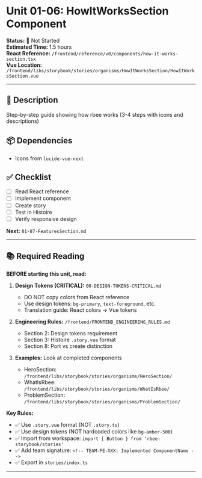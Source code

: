 # Unit 01-06: HowItWorksSection Component

**Status:** 🔴 Not Started  
**Estimated Time:** 1.5 hours  
**React Reference:** `/frontend/reference/v0/components/how-it-works-section.tsx`  
**Vue Location:** `/frontend/libs/storybook/stories/organisms/HowItWorksSection/HowItWorksSection.vue`

---

## 🎯 Description
Step-by-step guide showing how rbee works (3-4 steps with icons and descriptions)

## 📦 Dependencies
- Icons from `lucide-vue-next`

## ✅ Checklist
- [ ] Read React reference
- [ ] Implement component
- [ ] Create story
- [ ] Test in Histoire
- [ ] Verify responsive design

**Next:** `01-07-FeaturesSection.md`

---

## 📚 Required Reading

**BEFORE starting this unit, read:**

1. **Design Tokens (CRITICAL):** `00-DESIGN-TOKENS-CRITICAL.md`
   - DO NOT copy colors from React reference
   - Use design tokens: `bg-primary`, `text-foreground`, etc.
   - Translation guide: React colors → Vue tokens

2. **Engineering Rules:** `/frontend/FRONTEND_ENGINEERING_RULES.md`
   - Section 2: Design tokens requirement
   - Section 3: Histoire `.story.vue` format
   - Section 8: Port vs create distinction

3. **Examples:** Look at completed components
   - HeroSection: `/frontend/libs/storybook/stories/organisms/HeroSection/`
   - WhatIsRbee: `/frontend/libs/storybook/stories/organisms/WhatIsRbee/`
   - ProblemSection: `/frontend/libs/storybook/stories/organisms/ProblemSection/`

**Key Rules:**
- ✅ Use `.story.vue` format (NOT `.story.ts`)
- ✅ Use design tokens (NOT hardcoded colors like `bg-amber-500`)
- ✅ Import from workspace: `import { Button } from 'rbee-storybook/stories'`
- ✅ Add team signature: `<!-- TEAM-FE-XXX: Implemented ComponentName -->`
- ✅ Export in `stories/index.ts`

---

